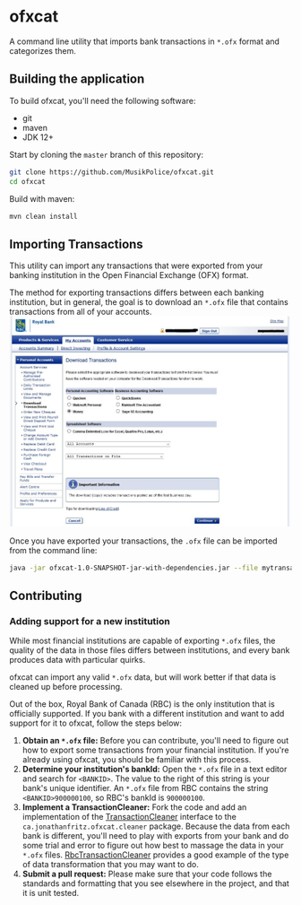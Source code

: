 # ofxcat
A command line utility that imports bank transactions in `*.ofx` format and categorizes them.

## Building the application
To build ofxcat, you'll need the following software:
* git
* maven
* JDK 12+

Start by cloning the `master` branch of this repository:
```bash
git clone https://github.com/MusikPolice/ofxcat.git
cd ofxcat
```
Build with maven:
```bash
mvn clean install
```

## Importing Transactions
This utility can import any transactions that were exported from your banking institution in the Open Financial Exchange (OFX) format.

The method for exporting transactions differs between each banking institution, but in general, the goal is to download an `*.ofx` file that contains transactions from all of your accounts. 
![Downloading transactions from RBC](images/download-transactions.jpg) 

Once you have exported your transactions, the `.ofx` file can be imported from the command line:
```bash
java -jar ofxcat-1.0-SNAPSHOT-jar-with-dependencies.jar --file mytransactions.ofx
``` 

## Contributing

### Adding support for a new institution
While most financial institutions are capable of exporting `*.ofx` files, the quality of the data in those files differs between institutions, and every bank produces data with particular quirks. 

ofxcat can import any valid `*.ofx` data, but will work better if that data is cleaned up before processing.

Out of the box, Royal Bank of Canada (RBC) is the only institution that is officially supported. If you bank with a different institution and want to add support for it to ofxcat, follow the steps below:

1. **Obtain an `*.ofx` file:** Before you can contribute, you'll need to figure out how to export some transactions from your financial institution. If you're already using ofxcat, you should be familiar with this process.
2. **Determine your institution's bankId:** Open the `*.ofx` file in a text editor and search for `<BANKID>`. The value to the right of this string is your bank's unique identifier. An `*.ofx` file from RBC contains the string `<BANKID>900000100`, so RBC's bankId is `900000100`.
3. **Implement a TransactionCleaner:** Fork the code and add an implementation of the [TransactionCleaner](https://github.com/MusikPolice/ofxcat/blob/master/src/main/java/ca/jonathanfritz/ofxcat/cleaner/TransactionCleaner.java) interface to the `ca.jonathanfritz.ofxcat.cleaner` package. Because the data from each bank is different, you'll need to play with exports from your bank and do some trial and error to figure out how best to massage the data in your `*.ofx` files. [RbcTransactionCleaner](https://github.com/MusikPolice/ofxcat/blob/master/src/main/java/ca/jonathanfritz/ofxcat/cleaner/RbcTransactionCleaner.java) provides a good example of the type of data transformation that you may want to do. 
4. **Submit a pull request:** Please make sure that your code follows the standards and formatting that you see elsewhere in the project, and that it is unit tested.   